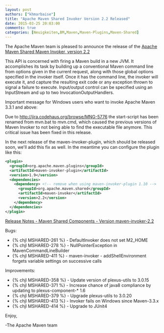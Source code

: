 ```yaml
---
layout: post
authors: ["khmarbaise"]
title: "Apache Maven Shared Invoker Version 2.2 Released"
date: 2015-03-25 20:03:00
comments: true
categories: [Neuigkeiten,BM,Maven,Maven-Plugins,Maven-Shared]
---
```

The Apache Maven team is pleased to announce the release of the 
[Apache Maven Shared Maven Invoker, version 2.2](https://maven.apache.org/shared/maven-invoker/)

This API is concerned with firing a Maven build in a new JVM. It accomplishes
its task by building up a conventional Maven command line from options given in
the current request, along with those global options specified in the invoker
itself. Once it has the command line, the invoker will execute it, and capture
the resulting exit code or any exception thrown to signal a failure to execute.
Input/output control can be specified using an InputStream and up to two
InvocationOutputHandlers.

Important message for Windows users who want to invoke Apache Maven 3.3.1 and above:

Due to http://jira.codehaus.org/browse/MNG-5776 the start-script has been
renamed from mvn.bat to mvn.cmd, which caused the previous versions of Maven
Invoker to not being able to find the executable file anymore. This critical
issue has been fixed in this release.

In the next release of the maven-invoker-plugin, which should be released soon,
we'll add this fix as well. In the meantime you can configure the plugin like
this:

``` xml
<plugin>
  <groupId>org.apache.maven.plugins</groupId>
  <artifactId>maven-invoker-plugin</artifactId>
  <version>1.9</version>
  <dependencies>
    <dependency> <!-- remove when using maven-invoker-plugin 1.10 -->
      <groupId>org.apache.maven.shared</groupId>
      <artifactId>maven-invoker</artifactId>
      <version>2.2</version>
    </dependency>
  </dependencies>
</plugin>
```

<!-- more -->

[Release Notes - Maven Shared Components - Version maven-invoker-2.2](http://jira.codehaus.org/secure/ReleaseNote.jspa?projectId=11761&version=18970)

Bugs:

 * {% chjl MSHARED-261 %} - DefaultInvoker does not set M2_HOME
 * {% chjl MSHARED-278 %} - NullPointerException in MavenCommandLineBuilder
 * {% chjl MSHARED-411 %} - maven-invoker - addShellEnvironment forgets variable settings on successive calls

Improvements:

 * {% chjl MSHARED-358 %} - Update version of plexus-utils to 3.0.15
 * {% chjl MSHARED-371 %} - Increase chance of java8 compliance by updating to plexus-component-* 1.6
 * {% chjl MSHARED-379 %} - Upgrade plexus-utils to 3.0.20
 * {% chjl MSHARED-413 %} - Invoker fails on Windows since Maven-3.3.x
 * {% chjl MSHARED-414 %} - Upgrade to JUnit4

Enjoy,

-The Apache Maven team 
